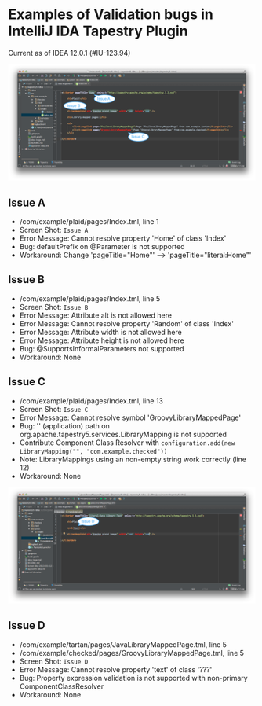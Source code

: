 Examples of Validation bugs in IntelliJ IDA Tapestry Plugin
===========================================================
Current as of IDEA 12.0.1 (#IU-123.94)

![Bugs Screenshot 1](https://github.com/Widen/tapestry5-idea/raw/master/bugs-screenshot-1.png)

Issue A
-------

- /com/example/plaid/pages/Index.tml, line 1
 - Screen Shot: `Issue A`
 - Error Message: Cannot resolve property 'Home' of class 'Index'
 - Bug: defaultPrefix on @Parameter is not supported
 - Workaround: Change 'pageTitle="Home"' --> 'pageTitle="literal:Home"'

Issue B
-------
- /com/example/plaid/pages/Index.tml, line 5
 - Screen Shot: `Issue B`
 - Error Message: Attribute alt is not allowed here
 - Error Message: Cannot resolve property 'Random' of class 'Index'
 - Error Message: Attribute width is not allowed here
 - Error Message: Attribute height is not allowed here
 - Bug: @SupportsInformalParameters not supported
 - Workaround: None

Issue C
-------
- /com/example/plaid/pages/Index.tml, line 13
 - Screen Shot: `Issue C`
 - Error Message: Cannot resolve symbol 'GroovyLibraryMappedPage'
 - Bug: '' (application) path on org.apache.tapestry5.services.LibraryMapping is not supported
  - Contribute Component Class Resolver with `configuration.add(new LibraryMapping("", "com.example.checked"))`
 - Note: LibraryMappings using an non-empty string work correctly (line 12)
 - Workaround: None

![Bugs Screenshot 2](https://github.com/Widen/tapestry5-idea/raw/master/bugs-screenshot-2.png)

Issue D
-------
- /com/example/tartan/pages/JavaLibraryMappedPage.tml, line 5
- /com/example/checked/pages/GroovyLibraryMappedPage.tml, line 5
 - Screen Shot: `Issue D`
 - Error Message: Cannot resolve property 'text' of class '???'
 - Bug: Property expression validation is not supported with non-primary ComponentClassResolver
 - Workaround: None
